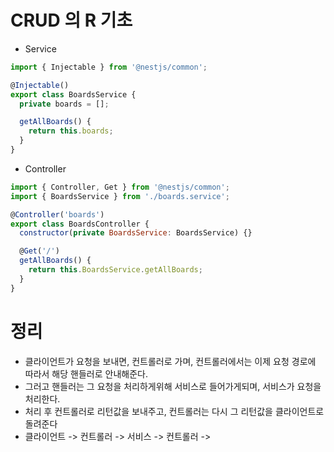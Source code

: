 # CRUD 의 R 기초

- Service
```js
import { Injectable } from '@nestjs/common';

@Injectable()
export class BoardsService {
  private boards = [];

  getAllBoards() {
    return this.boards;
  }
}

```

- Controller
```js
import { Controller, Get } from '@nestjs/common';
import { BoardsService } from './boards.service';

@Controller('boards')
export class BoardsController {
  constructor(private BoardsService: BoardsService) {}

  @Get('/')
  getAllBoards() {
    return this.BoardsService.getAllBoards;
  }
}

```

# 정리
- 클라이언트가 요청을 보내면, 컨트롤러로 가며, 컨트롤러에서는 이제 요청 경로에 따라서 해당 핸들러로 안내해준다.
- 그러고 핸들러는 그 요청을 처리하게위해 서비스로 들어가게되며, 서비스가 요청을 처리한다.
- 처리 후 컨트롤러로 리턴값을 보내주고, 컨트롤러는 다시 그 리턴값을 클라이언트로 돌려준다
- 클라이언트 -> 컨트롤러 -> 서비스 -> 컨트롤러 -> 
